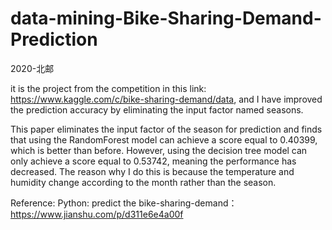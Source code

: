 # data-mining-Bike-Sharing-Demand-Prediction
2020-北邮

it is the project from the competition in this link: https://www.kaggle.com/c/bike-sharing-demand/data,
and I have improved the prediction accuracy by eliminating the input factor named seasons.

This paper eliminates the input factor of the season for prediction and finds that using the RandomForest model can achieve a score equal to 0.40399, which is better than before. However, using the decision tree model can only achieve a score equal to 0.53742, meaning the performance has decreased. The reason why I do this is because the temperature and humidity change according to the month rather than the season.

Reference:
Python: predict the bike-sharing-demand：
https://www.jianshu.com/p/d311e6e4a00f
